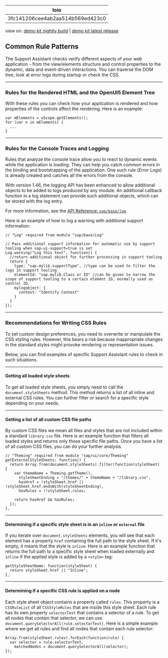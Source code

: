 <!-- loio3fc141206cee4ab2aa514b569ed423c0 -->

| loio |
| -----|
| 3fc141206cee4ab2aa514b569ed423c0 |

<div id="loio">

view on: [demo kit nightly build](https://sdk.openui5.org/nightly/#/topic/3fc141206cee4ab2aa514b569ed423c0) | [demo kit latest release](https://sdk.openui5.org/topic/3fc141206cee4ab2aa514b569ed423c0)</div>

## Common Rule Patterns

The Support Assistant checks verify different aspects of your web application - from the view/elements structure and control properties to the dynamic, data and event-driven interactions. You can traverse the DOM tree, look at error logs during startup or check the CSS.

***

### Rules for the Rendered HTML and the OpenUI5 Element Tree

With these rules you can check how your application is rendered and how properties of the controls affect the rendering. Here is an example:

```
var mElements = oScope.getElements();
for (var n in mElements) {
  ...
}

```

***

<a name="loio3fc141206cee4ab2aa514b569ed423c0__section_Rules_for_the_Console_Traces_and_Logging"/>

### Rules for the Console Traces and Logging

Rules that analyze the console trace allow you to react to dynamic events while the application is loading. They can help you catch common errors in the binding and bootstrapping of the application. One such rule \(*Error Logs*\) is already created and catches all the errors from the console.

With version 1.46, the logging API has been enhanced to allow additional objects to be added to logs produced by any module. An additional callback function in a log statement can provide such additional objects, which can be stored with the log entry.

For more information, see the [API Reference: `sap/base/log`](https://sdk.openui5.org/api/module%3Asap%2Fbase%2FLog). 

Here is an example of how to log a warning with additional support information:

```
// "Log" required from module "sap/base/Log"

// Pass additional support information for automatic use by support tooling when sap-ui-support=true is set
Log.warning("Log this text", function() {
  //return additional object for further processing in support tooling
  return {
    type: "sap.mylib.supportType", //type can be used to filter the logs in support tooling
    elementId: "sap.mylib.Class or ID" //can be given to narrow the scope of support tooling to a certain element ID, normally used as control ID.
    mylogobject: {
      context: "Identify Context"
    }
  }
});
```

***

<a name="loio3fc141206cee4ab2aa514b569ed423c0__section_gjj_15l_l1b"/>

### Recommendations for Writing CSS Rules

To set custom design preferences, you need to overwrite or manipulate the CSS styling rules. However, this bears a risk because inappropriate changes in the standard styles might provoke rendering or representation issues.

Below, you can find examples of specific Support Assistant rules to check in such situations.

***

#### Getting all loaded style sheets

To get all loaded style sheets, you simply need to call the `document.styleSheets` method. This method returns a list of all inline and external CSS rules. You can further filter or search for a specific style depending on your needs.

***

#### Getting a list of all custom CSS file paths

By custom CSS files we mean all files and styles that are not included within a standard `library.css` file. Here is an example function that filters all loaded styles and returns only those specific file paths. Once you have a list of all custom CSS files, you can do your further analysis.

```
// "Theming" required from module "sap/ui/core/Theming"
getExternalStyleSheets: function() {
  return Array.from(document.styleSheets).filter(function(styleSheet) {
    var themeName = Theming.getTheme(),
      styleSheetEnding = "/themes/" + themeName + "/library.css",
      hasHref = !styleSheet.href || !styleSheet.href.endsWith(styleSheetEnding),
      hasRules = !!styleSheet.rules;

    return hasHref && hasRules;
  });
},

```

***

#### Determining if a specific style sheet is in an `inline` or `external` file

If you iterate over `document.styleSheets` elements, you will see that each element has a property `href` containing the full path to the style sheet. If it's empty, it means that the style is `inline`. Here is an example function that returns the full path to a specific style sheet when loaded externally and `inline` if the applied style is added by a `<style>` tag:

```
getStyleSheetName: function(styleSheet) {
  return styleSheet.href || "Inline";
},

```

***

#### Determining if a specific CSS rule is applied on a node

Each style sheet object contains a property called `rules`. This property is a `CSSRuleList` of all `CSSStyleRules` that are inside this style sheet. Each rule has its own property `selectorText` that contains a selector of a rule. To get all nodes that contain that selector, we can use `document.querySelectorAll(rule.selectorText)`. Here is a simple example where we get all rules and find all nodes that contain each rule selector:

```
Array.from(styleSheet.rules).forEach(function(rule) {
  var selector = rule.selectorText,
    matchedNodes = document.querySelectorAll(selector);
});

```

